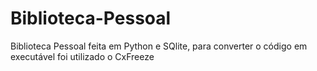 # Biblioteca-Pessoal
Biblioteca Pessoal feita em Python e SQlite, para converter o código em executável foi utilizado o CxFreeze
